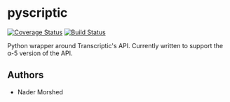 # pyscriptic

[![Coverage Status](https://coveralls.io/repos/naderm/pytranscriptic/badge.png?branch=master)](https://coveralls.io/r/naderm/pytranscriptic?branch=master)
[![Build Status](https://travis-ci.org/naderm/pytranscriptic.svg?branch=master)](https://travis-ci.org/naderm/pytranscriptic)

Python wrapper around Transcriptic's API. Currently written to support the α-5 version of the API.

## Authors

* Nader Morshed
